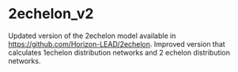 # 2echelon_v2
Updated version of the 2echelon model available in https://github.com/Horizon-LEAD/2echelon. Improved version that calculates 1echelon distribution networks and 2 echelon distribution networks.
